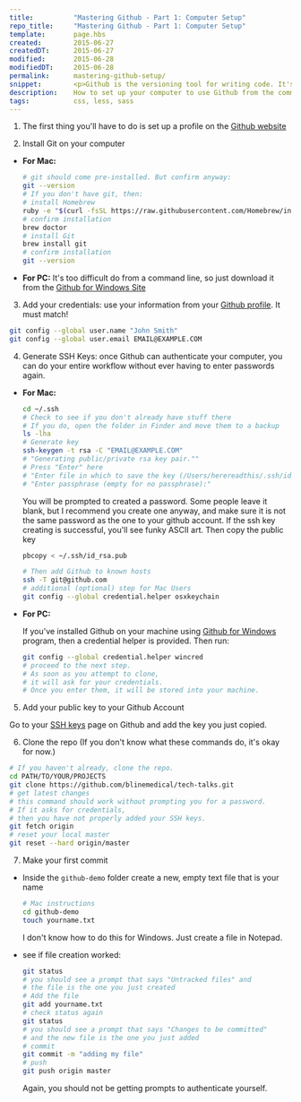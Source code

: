 ```yaml
---
title:      	"Mastering Github - Part 1: Computer Setup"
repo_title:     "Mastering Github - Part 1: Computer Setup"
template:       page.hbs
created:       	2015-06-27
createdDT:     	2015-06-27
modified:		2015-06-28
modifiedDT:     2015-06-28
permalink:  	mastering-github-setup/
snippet:        <p>Github is the versioning tool for writing code. It's basically social networking for coders. In this 5-part series, I'll show you how to go from zero Github experience to doing pretty much everything you need to do. Part 1 will be about setting up your computer to use Github from the command line.</p>
description:	How to set up your computer to use Github from the command line
tags:       	css, less, sass
---
```


1. The first thing you'll have to do is set up a profile on the [Github website](https://github.com/)

2. Install Git on your computer 
  * **For Mac:**

    ```bash
    # git should come pre-installed. But confirm anyway:
    git --version
    # If you don't have git, then:
    # install Homebrew
    ruby -e "$(curl -fsSL https://raw.githubusercontent.com/Homebrew/install/master/install)"
    # confirm installation
    brew doctor
    # install Git
    brew install git
    # confirm installation
    git --version
    ```
  * **For PC:**
    It's too difficult do from a command line, so just download it from the [Github for Windows Site](https://windows.github.com/)

3. Add your credentials: use your information from your [Github profile](https://github.com/settings/profile). It must match!

  ```bash
  git config --global user.name "John Smith"
  git config --global user.email EMAIL@EXAMPLE.COM
  ```
4. Generate SSH Keys: once Github can authenticate your computer, you can do your entire workflow without ever having to enter passwords again.

  * **For Mac:**

    ```bash
    cd ~/.ssh
    # Check to see if you don't already have stuff there
    # If you do, open the folder in Finder and move them to a backup
    ls -lha
    # Generate key
    ssh-keygen -t rsa -C "EMAIL@EXAMPLE.COM"
    # "Generating public/private rsa key pair.""
    # Press "Enter" here
    # "Enter file in which to save the key (/Users/herereadthis/.ssh/id_rsa):""
    # "Enter passphrase (empty for no passphrase):"
    ```

    You will be prompted to created a password. Some people leave it blank, but I recommend you create one anyway, and make sure it is not the same password as the one to your github account. If the ssh key creating is successful, you'll see funky ASCII art. Then copy the public key

    ```bash
    pbcopy < ~/.ssh/id_rsa.pub
    ```
    
    ```bash
    # Then add Github to known hosts
    ssh -T git@github.com
    # additional (optional) step for Mac Users
    git config --global credential.helper osxkeychain
    ```

  * **For PC:**
  
    If you've installed Github on your machine using [Github for Windows](https://windows.github.com/) program, then a credential helper is provided. Then run:
    
    ```bash
    git config --global credential.helper wincred
    # proceed to the next step. 
    # As soon as you attempt to clone, 
    # it will ask for your credentials.
    # Once you enter them, it will be stored into your machine.
    ```

5. Add your public key to your Github Account
  
  Go to your [SSH keys](https://github.com/settings/ssh) page on Github and add the key you just copied.

6. Clone the repo (If you don't know what these commands do, it's okay for now.)

  ```bash
  # If you haven't already, clone the repo.
  cd PATH/TO/YOUR/PROJECTS
  git clone https://github.com/blinemedical/tech-talks.git
  # get latest changes
  # this command should work without prompting you for a password.
  # If it asks for credentials, 
  # then you have not properly added your SSH keys.
  git fetch origin
  # reset your local master
  git reset --hard origin/master
  ```

7. Make your first commit
  
  * Inside the `github-demo` folder create a new, empty text file that is your name

    ```bash
    # Mac instructions
    cd github-demo
    touch yourname.txt
    ```

    I don't know how to do this for Windows. Just create a file in Notepad.
  * see if file creation worked:

    ```bash
    git status
    # you should see a prompt that says "Untracked files" and 
    # the file is the one you just created
    # Add the file
    git add yourname.txt
    # check status again
    git status
    # you should see a prompt that says "Changes to be committed" 
    # and the new file is the one you just added
    # commit
    git commit -m "adding my file"
    # push
    git push origin master
    ```

    Again, you should not be getting prompts to authenticate yourself.





